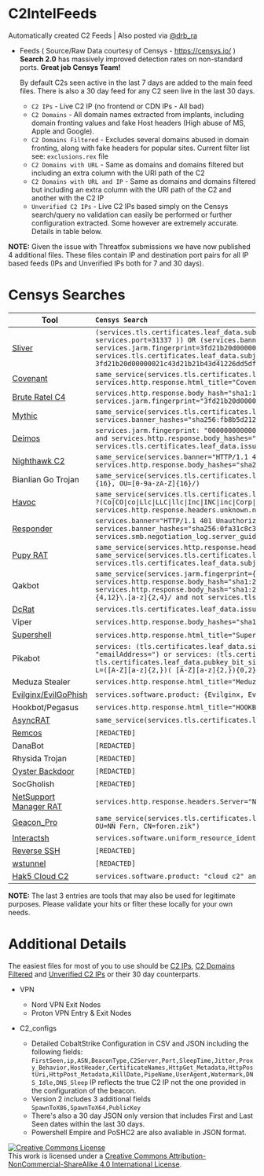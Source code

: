 # C2IntelFeeds
Automatically created C2 Feeds | Also posted via [@drb_ra](https://twitter.com/drb_ra)


* Feeds ( Source/Raw Data courtesy of Censys - https://censys.io/ ) \
 **Search 2.0** has massively improved detection rates on non-standard ports. **Great job Censys Team!**

  By default C2s seen active in the last 7 days are added to the main feed files. There is also a 30 day feed for any C2 seen live in the last 30 days.

  * `C2 IPs` - Live C2 IP (no frontend or CDN IPs - All bad)
  * `C2 Domains` - All domain names extracted from implants, including domain fronting values and fake Host headers (High abuse of MS, Apple and Google).
  * `C2 Domains Filtered` - Excludes several domains abused in domain fronting, along with fake headers for popular sites. Current filter list see:  `exclusions.rex` file
  * `C2 Domains with URL` - Same as domains and domains filtered but including an extra column with the URI path of the C2
  * `C2 Domains with URL and IP` - Same as domains and domains filtered but including an extra column with the URI path of the C2 and another with the C2 IP 
  * `Unverified C2 IPs` - Live C2 IPs based simply on the Censys search/query no validation can easily be performed or further configuration extracted. Some however are extremely accurate. Details in table below.

**NOTE:** Given the issue with Threatfox submissions we have now published 4 additional files. These files contain IP and destination port pairs for all IP based feeds (IPs and Unverified IPs both for 7 and 30 days).

# Censys Searches

| Tool | ```Censys Search```|
|------|:------------|
|[Sliver](https://github.com/BishopFox/sliver) |`(services.tls.certificates.leaf_data.subject.common_name="multiplayer" and same_service(services.jarm.fingerprint= 00000000000000000043d43d00043de2a97eabb398317329f027c66e4c1b01 and NOT services.port=31337 )) OR (services.banner_hashes="sha256:1f25c454ae331c582fbdb7af8a9839785a795b06a6649d92484b79565f7174ae" and services.jarm.fingerprint=3fd21b20d00000021c43d21b21b43d41226dd5dfc615dd4a96265559485910) OR same_service(services.tls.certificates.leaf_data.pubkey_bit_size: 2048 and services.tls.certificates.leaf_data.subject.organization: /(ACME\|Partners\|Tech\|Cloud\|Synergy\|Test\|Debug)? ?(co\|llc\|inc\|corp\|ltd)?/ and services.jarm.fingerprint: 3fd21b20d00000021c43d21b21b43d41226dd5dfc615dd4a96265559485910 and services.tls.certificates.leaf_data.subject.country: US and services.tls.certificates.leaf_data.subject.postal_code: /<1001-9999>/)`|
|[Covenant](https://github.com/cobbr/Covenant) |`same_service(services.tls.certificates.leaf_data.subject_dn="CN=Covenant" AND services.tls.certificates.leaf_data.issuer_dn="CN=Covenant") OR (services.software.product="Kestrel web server" AND services.http.response.html_title="Covenant")`|
|[Brute Ratel C4](https://bruteratel.com) |`services.http.response.body_hash="sha1:1a279f5df4103743b823ec2a6a08436fdf63fe30" OR same_service(services.http.response.body_hash="sha1:bc3023b36063a7681db24681472b54fa11f0d4ec" and services.jarm.fingerprint="3fd21b20d00000021c43d21b21b43de0a012c76cf078b8d06f4620c2286f5e")`|
|[Mythic](https://github.com/its-a-feature/Mythic) |`same_service(services.tls.certificates.leaf_data.subject_dn="O=Mythic" AND services.http.response.html_title="Mythic") OR services.banner_hashes="sha256:fb8b5d212f449a8ba61ab9ed9b44853315c33d12a07f8ce4642892750e251530" OR services.http.response.favicons.md5_hash="6be63470c32ef458926abb198356006c"`|
|[Deimos](https://github.com/DeimosC2/DeimosC2)|`services.jarm.fingerprint: "00000000000000000041d00000041d9535d5979f591ae8e547c5e5743e5b64" OR same_service(services.banner_hashes="sha256:38ea755e162c55ef70f9506dddfd01641fc838926af9c43eda652da63c67058b" and services.http.response.body_hashes="sha1:04ca7e137e1e9feead96a7df45bb67d5ab3de190" and services.tls.certificates.leaf_data.subject_dn="O=Acme Co" and services.tls.certificates.leaf_data.issuer_dn="O=Acme Co" and not services.tls.certificates.leaf_data.names="127.0.0.1:3000")`|
|[Nighthawk C2](https://www.mdsec.co.uk/nighthawk/) |`same_service(services.banner="HTTP/1.1 404 Not Found\r\nDate:  <REDACTED>\r\nX-Test: 2\r\nServer: Apache\r\nContent-Length: 20\r\n" and services.http.response.body_hashes="sha256:d872e8e4176213ea84ebc76d8fb621c31b4ca116fd0a51258813e804fe110ca4")`|
|Bianlian Go Trojan |`same_service(services.tls.certificates.leaf_data.subject_dn=/C=[0-9a-zA-Z]{16}, O=[0-9a-zA-Z]{16}, OU=[0-9a-zA-Z]{16}/ AND services.tls.certificates.leaf_data.issuer_dn=/C=[0-9a-zA-Z]{16}, O=[0-9a-zA-Z]{16}, OU=[0-9a-zA-Z]{16}/)`|     
|[Havoc](https://github.com/HavocFramework/Havoc) |`same_service(services.tls.certificates.leaf_data.issuer.organization=/(Acme\|ACME\|acme\|Partners\|PARTNERS\|partners\|Tech\|TECH\|tech\|Cloud\|CLOUD\|cloud\|Synergy\|SYNERGY\|synergy\|Test\|TEST\|test\|Debug\|DEBUG\|debug)? ?(Co\|CO\|co\|Llc\|LLC\|llc\|Inc\|INC\|inc\|Corp\|CORP\|corp\|Ltd\|LTD\|ltd)?/ AND services.tls.certificates.leaf_data.issuer.country=US AND services.tls.certificates.leaf_data.issuer.postal_code=/[0-9]{4}/) OR services.http.response.headers.unknown.name: "X-Havoc" OR services.banner_hashes="sha256:f5a45c4aa478a7ba9b44654a929bddc2f6453cd8d6f37cd893dda47220ad9870"`|
|[Responder](https://github.com/lgandx/Responder) |`services.banner="HTTP/1.1 401 Unauthorized\r\nServer: Microsoft-IIS/7.5\r\nDate:  <REDACTED>\r\nContent-Type: text/html\r\nWWW-Authenticate: NTLM\r\nContent-Length: 0\r\n" OR services.banner_hashes="sha256:0fa31c8c34a370931d8ffe8097e998f778db63e2e036fbd7727a71a0dcf5d28c" OR services.smb.negotiation_log.server_guid="00000000000000000000000000000000ee85abf7eaf60c4f928192476deb76a9"`|
|[Pupy RAT](https://github.com/n1nj4sec/pupy)|`same_service(services.http.response.headers.Etag:"aa3939fc357723135870d5036b12a67097b03309" AND services.http.response.headers.Server="nginx/1.13.8") OR same_service(services.tls.certificates.leaf_data.issuer.organization:/[a-zA-Z]{10}/ AND  services.tls.certificates.leaf_data.subject.organization:/[a-zA-Z]{10}/ AND services.tls.certificates.leaf_data.subject.organizational_unit="CONTROL")`|
|Qakbot|`same_service(services.jarm.fingerprint={"21d14d00021d21d21c42d43d0000007abc6200da92c2a1b69c0a56366cbe21","04d02d00004d04d04c04d02d04d04d9674c6b4e623ae36cc2d998e99e2262e"} AND services.http.response.body_hash="sha1:22e5446e82b3e46da34b5ebce6de5751664fb867") OR same_service(services.banner_hashes="sha256:5234096d7003929ad67037af6f5816933cab9e85f9b286468249ac9ab9bfb861" AND services.http.response.body_hash="sha1:22e5446e82b3e46da34b5ebce6de5751664fb867") OR (services.tls.certificates.leaf_data.subject_dn: /C=[A-Z]{2}, OU=([A-Z][a-z]{3,})( [A-Z][a-z]{3,}){0,2}, CN=[a-z]{4,12}\.[a-z]{2,4}/ and not services.tls.certificates.leaf_data.subject_dn:"OU=Domain Control Validated")`|
|[DcRat](https://github.com/qwqdanchun/DcRat)|`services.tls.certificates.leaf_data.issuer_dn="CN=DcRat Server, OU=qwqdanchun, O=DcRat By qwqdanchun, L=SH, C=CN"`|
|Viper|`services.http.response.body_hashes="sha1:cd40dbcdae84b1c8606f29342066547069ed5a33" OR services.http.response.favicons.md5_hash="a7469955bff5e489d2270d9b389064e1"`|
|[Supershell](https://github.com/tdragon6/Supershell/)|`services.http.response.html_title="Supershell - 登录" OR services.http.response.body_hashes="sha256:21ec9c71669486c5b874b1be3b9c341133e83939fdbeefa2080df1b1703c4928"`|
|Pikabot|`services: (tls.certificates.leaf_data.signature.self_signed: true and http.response.headers: (key: "Etag" and value.headers: '"3147526947+gzip"') and not tls.certificate.parsed.subject_dn: "emailAddress=") or services: (tls.certificates.leaf_data.signature.self_signed: true and tls.cipher_selected="TLS_ECDHE_RSA_WITH_CHACHA20_POLY1305_SHA256" and tls.certificates.leaf_data.pubkey_bit_size=4096 and tls.certificates.leaf_data.issuer_dn: /C=[A-Z]{2}, ST=[A-Z]{2}, O=([A-Z][a-z]{2,})( [A-Z][a-z\.]{2,}){0,5}, OU=([A-Z][a-z]{2,})( [A-Z][a-z\.]{2,}){0,5}, L=([A-Z][a-z]{2,})( [A-Z][a-z]{2,}){0,2}, CN=.*/)`|
|Meduza Stealer|`services.http.response.html_title="Meduza Stealer" OR services.http.response.favicons.md5_hash="e7a2bb050f7ec5ec2ba405400170a27d"`|
|[Evilginx/EvilGoPhish](https://help.evilginx.com)|`services.software.product: {Evilginx, EvilGoPhish}`|
|Hookbot/Pegasus|`services.http.response.html_title="HOOKBOT PANEL" OR services.http.response.favicons.hashes="sha256:b13b77f0b3d95c1146394ea855d915f189d3ea374179755cfb2ac47bfc8f306c"`|
|[AsyncRAT](https://github.com/NYAN-x-CAT/AsyncRAT-C-Sharp)|`same_service(services.tls.certificates.leaf_data.issuer_dn="CN=AsyncRAT Server" and services.tls.certificates.leaf_data.subject_dn="CN=AsyncRAT Server")`|
|[Remcos](https://breakingsecurity.net/remcos/)|`[REDACTED]`|
|DanaBot|`[REDACTED]`|
|Rhysida Trojan|`[REDACTED]`|
|[Oyster Backdoor](https://www.rapid7.com/blog/post/2024/06/17/malvertising-campaign-leads-to-execution-of-oyster-backdoor/)|`[REDACTED]`|
|SocGholish|`[REDACTED]`|
|[NetSupport Manager RAT](https://www.netsupportmanager.com)|`services.http.response.headers.Server="NetSupport Gateway/*"`|
|[Geacon_Pro](https://github.com/testxxxzzz/geacon_pro)|`same_service(services.tls.certificates.leaf_data.subject_dn="C=KZ, ST=KZ, L=, O=NN Fern Sub, OU=NN Fern, CN=foren.zik" AND  services.tls.certificates.leaf_data.issuer_dn="C=KZ, ST=KZ, L=, O=NN Fern Sub, OU=NN Fern, CN=foren.zik")`|
|[Interactsh](https://github.com/projectdiscovery/interactsh)|`services.software.uniform_resource_identifier: "cpe:2.3:a:interactsh:interactsh:*:*:*:*:*:*:*:*"`|
|[Reverse SSH](https://github.com/NHAS/reverse_ssh)|`[REDACTED]`|
|[wstunnel](https://github.com/erebe/wstunnel)|`[REDACTED]`|
|[Hak5 Cloud C2](https://shop.hak5.org/products/c2)|`services.software.product: "cloud c2" and services.software.vendor="Hak5"`|

**NOTE:** The last 3 entries are tools that may also be used for legitimate purposes. Please validate your hits or filter these locally for your own needs.

# Additional Details

  The easiest files for most of you to use should be [C2 IPs](https://github.com/drb-ra/C2IntelFeeds/blob/master/feeds/IPC2s.csv), [C2 Domains Filtered](https://github.com/drb-ra/C2IntelFeeds/blob/master/feeds/domainC2s-filter-abused.csv) and [Unverified C2 IPs](https://github.com/drb-ra/C2IntelFeeds/blob/master/feeds/unverified/IPC2s.csv) or their 30 day counterparts.  
  
* VPN 
  * Nord VPN Exit Nodes
  * Proton VPN Entry & Exit Nodes

* C2_configs 
  * Detailed CobaltStrike Configuration in CSV and JSON including the following fields:  `FirstSeen,ip,ASN,BeaconType,C2Server,Port,SleepTime,Jitter,Proxy_Behavior,HostHeader,CertificateNames,HttpGet_Metadata,HttpPostUri,HttpPost_Metadata,KillDate,PipeName,UserAgent,Watermark,DNS_Idle,DNS_Sleep` IP reflects the true C2 IP not the one provided in the configuration of the beacon.
  * Version 2 includes 3 additional fields `SpawnToX86,SpawnToX64,PublicKey`
  * There's also a 30 day JSON only version that includes First and Last Seen dates within the last 30 days. 
  * Powershell Empire and PoSHC2 are also avaliable in JSON format.


<a rel="license" href="http://creativecommons.org/licenses/by-nc-sa/4.0/"><img alt="Creative Commons License" style="border-width:0" src="https://i.creativecommons.org/l/by-nc-sa/4.0/88x31.png" /></a><br />This work is licensed under a <a rel="license" href="http://creativecommons.org/licenses/by-nc-sa/4.0/">Creative Commons Attribution-NonCommercial-ShareAlike 4.0 International License</a>.
